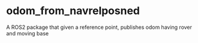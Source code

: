 # odom_from_navrelposned
A ROS2 package that given a reference point, publishes odom having rover and moving base 
